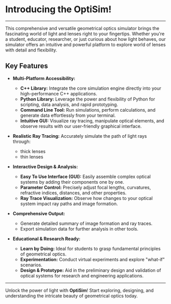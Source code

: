 # Introducing the OptiSim!

---

This comprehensive and versatile geometrical optics simulator brings the fascinating world of light and lenses right to your fingertips. Whether you're a student, educator, researcher, or just curious about how light behaves, our simulator offers an intuitive and powerful platform to explore world of lenses with detail and flexibility.

## Key Features

* **Multi-Platform Accessibility:**
    * **C++ Library:** Integrate the core simulation engine directly into your high-performance C++ applications.
    * **Python Library:** Leverage the power and flexibility of Python for scripting, data analysis, and rapid prototyping.
    * **Command Line Tool:** Run simulations, perform calculations, and generate data effortlessly from your terminal.
    * **Intuitive GUI:** Visualize ray tracing, manipulate optical elements, and observe results with our user-friendly graphical interface.

* **Realistic Ray Tracing:** Accurately simulate the path of light rays through:
    * thick lenses
    * thin lenses

* **Interactive Design & Analysis:**
    * **Easy To Use Interface (GUI):** Easily assemble complex optical systems by adding their components one by one.
    * **Parameter Control:** Precisely adjust focal lengths, curvatures, refractive indices, distances, and other properties.
    * **Ray Trace Visualization:** Observe how changes to your optical system impact ray paths and image formation.

* **Comprehensive Output:**
    * Generate detailed summary of image formation and ray traces.
    * Export simulation data for further analysis in other tools.

* **Educational & Research Ready:**
    * **Learn by Doing:** Ideal for students to grasp fundamental principles of geometrical optics.
    * **Experimentation:** Conduct virtual experiments and explore "what-if" scenarios.
    * **Design & Prototype:** Aid in the preliminary design and validation of optical systems for research and engineering applications.

---

Unlock the power of light with **OptiSim**! Start exploring, designing, and understanding the intricate beauty of geometrical optics today.